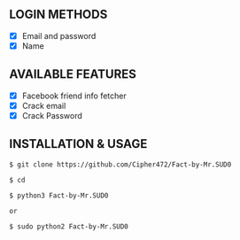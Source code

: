 ## LOGIN METHODS
- [x] Email and password
- [x] Name

## AVAILABLE FEATURES
- [x] Facebook friend info fetcher
- [x] Crack email
- [x] Crack Password

## INSTALLATION & USAGE

    $ git clone https://github.com/Cipher472/Fact-by-Mr.SUD0
    
    $ cd 

    $ python3 Fact-by-Mr.SUD0
    
    or
    
    $ sudo python2 Fact-by-Mr.SUD0
#

